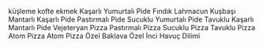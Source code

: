 küşleme
kofte ekmek
Kaşarlı Yumurtalı Pide
Fındık Lahmacun
Kuşbaşı Mantarlı Kaşarlı Pide
Pastırmalı Pide
Sucuklu Yumurtalı Pide
Tavuklu Kaşarlı Mantarlı Pide
Vejeteryan Pizza
Pastırmalı Pizza
Sucuklu Pizza
Tavuklu Pizza
Atom Pizza
Atom Pizza
Özel Baklava
Özel İnci
Havuç Dilimi
